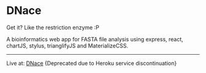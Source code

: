 # DNace

Get it? Like the restriction enzyme :P

A bioinformatics web app for FASTA file analysis using express, react, chartJS, stylus, trianglifyJS and MaterializeCSS.

---

Live at: [DNace](http://dnace.herokuapp.com/) {Deprecated due to Heroku service discontinuation}
